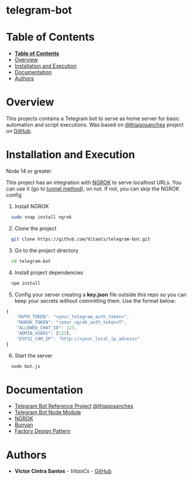 # telegram-bot

# **Table of Contents**

- [**Table of Contents**](#table-of-contents)
- [Overview](#overview)
- [Installation and Execution](#installation-and-execution)
- [Documentation](#documentation)
- [Authors](#authors)

# Overview
This projects contains a Telegram bot to serve as home server for basic automation and script executions. Was based on [@thiagosanches](https://github.com/thiagosanches) project on [GitHub](https://github.com/thiagosanches/arisco).


# Installation and Execution

Node 14 or greater

This project has an integration with [NGROK](https://ngrok.com/) to serve localhost URLs. You can use it (go to [tunnel method](./methodFactory/tunnel.js)), on not. If not, you can skip the NGROK config

1. Install NGROK
```bash
  sudo snap install ngrok
```

2. Clone the project
```bash
  git clone https://github.com/VitaoCs/telegram-bot.git
```

3. Go to the project directory
```bash
  cd telegram-bot
```

4. Install project dependencies
```bash
  npm install
```

5. Config your server creating a **key.json** file outside this repo so you can keep your secrets without committing them. Use the format below:

```javascript
{
    "AUTH_TOKEN": "<your_telegram_auth_token>",
    "NGROK_TOKEN": "<your_ngrok_auth_token>T",
    "ALLOWED_CHAT_ID": 123,
    "ADMIN_USERS": [123],
    "ESP32_CAM_IP": "http://<your_local_ip_adress>"
}
```

6. Start the server
```bash
  node bot.js
```

# Documentation

- [Telegram Bot Reference Project](https://github.com/thiagosanches/arisco) [@thiagosanches](https://github.com/thiagosanches)
- [Telegram Bot Node Module](https://www.npmjs.com/package/node-telegram-bot-api)
- [NGROK](https://ngrok.com/)
- [Bunyan](https://www.npmjs.com/package/bunyan)
- [Factory Design Pattern](https://medium.com/@thebabscraig/javascript-design-patterns-part-1-the-factory-pattern-5f135e881192)


# Authors
* **Victor Cintra Santos** - *VitaoCs* - [GitHub](https://github.com/VitaoCs)

